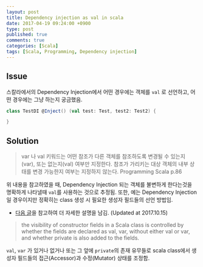 ```yaml
---
layout: post
title: Dependency injection as val in scala
date: 2017-04-19 09:24:00 +0900
type: post
published: true
comments: true
categories: [Scala]
tags: [Scala, Programming, Dependency injection]
---
```


## Issue
스칼라에서의 Dependency Injection에서 어떤 경우에는 객체를 `val` 로 선언하고, 어떤 경우에는 그냥 하는지 궁금했음.
 
```scala
class TestDI @Inject() (val test: Test, test2: Test2) {

}
```

## Solution

> var 나 val 키워드는 어떤 참조가 다른 객체를 참조하도록 변경될 수 있는지(var), 또는 없는지(val) 여부만 지정한다. 
> 참조가 가리키는 대상 객체의 내부 상태를 변경 가능한지 여부는 지정하지 않는다.
Programming Scala p.86

위 내용을 참고하였을 때, Dependency Injection 되는 객체를 불변하게 한다는것을 명확하게 나타낼때 `val`를 사용하는 것으로 추정됨.
또한, 예는 Dependency Injection일 경우이지만 정확히는 class 생성 시 필요한 생성자 필드들의 선언 방법임. 

- [다음 글](https://alvinalexander.com/scala/how-to-control-visibility-constructor-fields-scala-val-var-private)을 참고하여 더 자세한 설명을 남김. 
(Updated at 2017.10.15) 
 
> the visibility of constructor fields in a Scala class is controlled by whether the fields are declared as val, var, without either val or var, and whether private is also added to the fields.

`val`, `var` 가 있거나 없거나 또는 그 앞에 `private`의 존재 유무들로 scala class에서 생성자 필드들의 접근(Accessor)과 수정(Mutator) 상태를 조정함.


